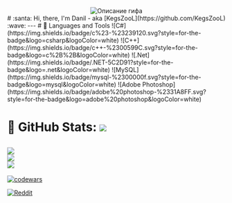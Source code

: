 <!-- ![alt text](https://i.imgur.com/I5WdGEV.png) -->
<!-- ![alt text](https://github.com/KegsZooL/GIFS/blob/main/1.gif) -->
<!-- ![alt text](https://github.com/KegsZooL/GIFS/blob/main/2.gif) -->
<!-- ![alt text](https://github.com/KegsZooL/GIFS/blob/main/3.gif) -->
<!-- ![alt text](https://github.com/KegsZooL/GIFS/blob/main/4.gif) -->


<div align="center">
  <img src="https://github.com/KegsZooL/GIFS/raw/main/5.gif" alt="Описание гифа">
</div>
#  :santa: Hi, there, I'm Danil - aka [KegsZooL](https://github.com/KegsZooL) :wave:
---
# 🧰 Languages and Tools
![C#](https://img.shields.io/badge/c%23-%23239120.svg?style=for-the-badge&logo=csharp&logoColor=white) ![C++](https://img.shields.io/badge/c++-%2300599C.svg?style=for-the-badge&logo=c%2B%2B&logoColor=white) ![.Net](https://img.shields.io/badge/.NET-5C2D91?style=for-the-badge&logo=.net&logoColor=white) ![MySQL](https://img.shields.io/badge/mysql-%2300000f.svg?style=for-the-badge&logo=mysql&logoColor=white) ![Adobe Photoshop](https://img.shields.io/badge/adobe%20photoshop-%2331A8FF.svg?style=for-the-badge&logo=adobe%20photoshop&logoColor=white)

# :page_with_curl: GitHub Stats: [![](https://visitcount.itsvg.in/api?id=KegsZooL&icon=5&color=11)](https://visitcount.itsvg.in)
![](https://github-readme-stats.vercel.app/api?username=KegsZooL&theme=radical&hide_border=true&include_all_commits=false&count_private=false)<br/>
![](https://github-readme-streak-stats.herokuapp.com/?user=KegsZooL&theme=radical&hide_border=true)<br/>
![](https://github-readme-stats.vercel.app/api/top-langs/?username=KegsZooL&theme=radical&hide_border=true&include_all_commits=false&count_private=false&layout=compact)
---
[![codewars](https://www.codewars.com/users/KegsZool/badges/large)](https://www.codewars.com/users/KegsZool)

[![Reddit](https://img.shields.io/badge/Reddit-%23FF4500.svg?logo=Reddit&logoColor=white)](https://reddit.com/user/https://www.reddit.com/user/KegsZooL) 
